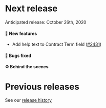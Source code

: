 # Next release

Anticipated release: October 26th, 2020

#### 🚀 New features

- Add help text to Contract Term field ([#2431])

#### 🐛 Bugs fixed

#### ⚙️ Behind the scenes

# Previous releases

See our [release history](https://github.com/CMSgov/eAPD/releases)

[#2431]: https://github.com/CMSgov/eAPD/issues/2431
